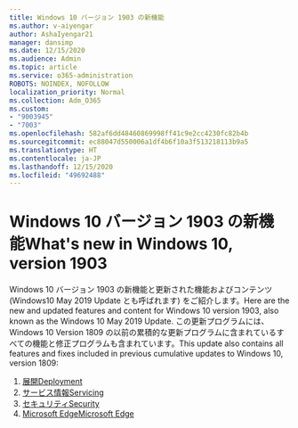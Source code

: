 ```yaml
---
title: Windows 10 バージョン 1903 の新機能
ms.author: v-aiyengar
author: AshaIyengar21
manager: dansimp
ms.date: 12/15/2020
ms.audience: Admin
ms.topic: article
ms.service: o365-administration
ROBOTS: NOINDEX, NOFOLLOW
localization_priority: Normal
ms.collection: Adm_O365
ms.custom:
- "9003945"
- "7003"
ms.openlocfilehash: 582af6dd48460869998ff41c9e2cc4230fc82b4b
ms.sourcegitcommit: ec88047d550006a1df4b6f10a3f513218113b9a5
ms.translationtype: HT
ms.contentlocale: ja-JP
ms.lasthandoff: 12/15/2020
ms.locfileid: "49692488"
---
```

# <a name="whats-new-in-windows-10-version-1903"></a><span data-ttu-id="3c6bc-102">Windows 10 バージョン 1903 の新機能</span><span class="sxs-lookup"><span data-stu-id="3c6bc-102">What's new in Windows 10, version 1903</span></span>

<span data-ttu-id="3c6bc-103">Windows 10 バージョン 1903 の新機能と更新された機能およびコンテンツ (Windows10 May 2019 Update とも呼ばれます) をご紹介します。</span><span class="sxs-lookup"><span data-stu-id="3c6bc-103">Here are the new and updated features and content for Windows 10 version 1903, also known as the Windows 10 May 2019 Update.</span></span> <span data-ttu-id="3c6bc-104">この更新プログラムには、Windows 10 Version 1809 の以前の累積的な更新プログラムに含まれているすべての機能と修正プログラムも含まれています。</span><span class="sxs-lookup"><span data-stu-id="3c6bc-104">This update also contains all features and fixes included in previous cumulative updates to Windows 10, version 1809:</span></span>

1. [<span data-ttu-id="3c6bc-105">展開</span><span class="sxs-lookup"><span data-stu-id="3c6bc-105">Deployment</span></span>](https://go.microsoft.com/fwlink/?linkid=2114296)
1. [<span data-ttu-id="3c6bc-106">サービス情報</span><span class="sxs-lookup"><span data-stu-id="3c6bc-106">Servicing</span></span>](https://go.microsoft.com/fwlink/?linkid=2114493)
1. [<span data-ttu-id="3c6bc-107">セキュリティ</span><span class="sxs-lookup"><span data-stu-id="3c6bc-107">Security</span></span>](https://go.microsoft.com/fwlink/?linkid=2114297)
1. [<span data-ttu-id="3c6bc-108">Microsoft Edge</span><span class="sxs-lookup"><span data-stu-id="3c6bc-108">Microsoft Edge</span></span>](https://go.microsoft.com/fwlink/?linkid=2114298)
